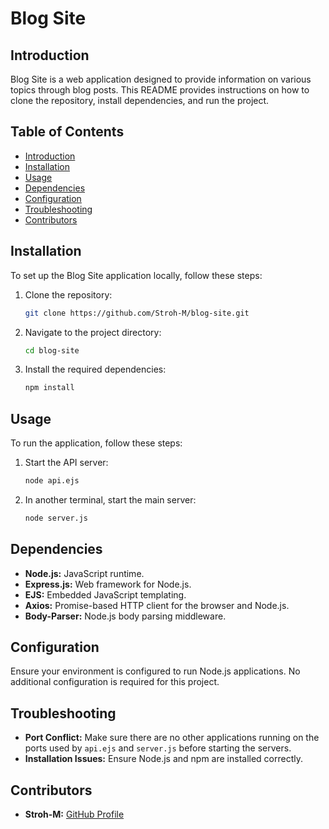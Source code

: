 # Blog Site

## Introduction
Blog Site is a web application designed to provide information on various topics through blog posts. This README provides instructions on how to clone the repository, install dependencies, and run the project.

## Table of Contents
- [Introduction](#introduction)
- [Installation](#installation)
- [Usage](#usage)
- [Dependencies](#dependencies)
- [Configuration](#configuration)
- [Troubleshooting](#troubleshooting)
- [Contributors](#contributors)

## Installation
To set up the Blog Site application locally, follow these steps:

1. Clone the repository:
    ```bash
    git clone https://github.com/Stroh-M/blog-site.git
    ```

2. Navigate to the project directory:
    ```bash
    cd blog-site
    ```

3. Install the required dependencies:
    ```bash
    npm install
    ```

## Usage
To run the application, follow these steps:

1. Start the API server:
    ```bash
    node api.ejs
    ```

2. In another terminal, start the main server:
    ```bash
    node server.js
    ```

## Dependencies
- **Node.js:** JavaScript runtime.
- **Express.js:** Web framework for Node.js.
- **EJS:** Embedded JavaScript templating.
- **Axios:** Promise-based HTTP client for the browser and Node.js.
- **Body-Parser:** Node.js body parsing middleware.

## Configuration
Ensure your environment is configured to run Node.js applications. No additional configuration is required for this project.

## Troubleshooting
- **Port Conflict:** Make sure there are no other applications running on the ports used by `api.ejs` and `server.js` before starting the servers.
- **Installation Issues:** Ensure Node.js and npm are installed correctly.

## Contributors
- **Stroh-M:** [GitHub Profile](https://github.com/Stroh-M)



